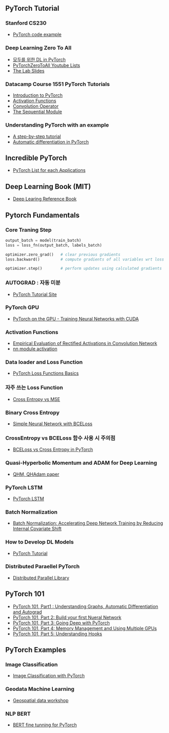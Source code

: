 ## PyTorch Tutorial

### Stanford CS230 
- [PyTorch code example](https://cs230.stanford.edu/blog/pytorch/)

### Deep Learning Zero To All
- [모두를 위한 DL in PyTorch](https://github.com/deeplearningzerotoall/PyTorch)
- [PyTorchZeroToAll Youtube Lists](https://www.youtube.com/playlist?list=PLlMkM4tgfjnJ3I-dbhO9JTw7gNty6o_2m&disable_polymer=true)
- [The Lab Slides](https://deeplearningzerotoall.github.io/season2/lec_pytorch.html)

### Datacamp Course 1551 PyTorch Tutorials
 - [Introduction to PyTorch](https://s3.amazonaws.com/assets.datacamp.com/production/course_15510/slides/chapter1.pdf)
 - [Activation Functions](https://s3.amazonaws.com/assets.datacamp.com/production/course_15510/slides/chapter2.pdf)
 - [Convolution Operator](https://s3.amazonaws.com/assets.datacamp.com/production/course_15510/slides/chapter3.pdf)
 - [The Sequential Module](https://s3.amazonaws.com/assets.datacamp.com/production/course_15510/slides/chapter4.pdf)

### Understanding PyTorch with an example
- [A step-by-step tutorial](https://towardsdatascience.com/understanding-pytorch-with-an-example-a-step-by-step-tutorial-81fc5f8c4e8e#dc96)
- [Automatic differentiation in PyTorch](https://openreview.net/pdf/25b8eee6c373d48b84e5e9c6e10e7cbbbce4ac73.pdf)

## Incredible PyTorch
- [PyTorch List for each Applications](https://github.com/ritchieng/the-incredible-pytorch)

## Deep Learning Book (MIT)
- [Deep Learing Reference Book](http://www.deeplearningbook.org/)

## Pytorch Fundamentals

### Core Traning Step

```python
output_batch = model(train_batch)
loss = loss_fn(output_batch, labels_batch)

optimizer.zero_grad()   # clear previous gradients
loss.backward()         # compute gradients of all variables wrt loss

optimizer.step()        # perform updates using calculated gradients
```

### AUTOGRAD : 자동 미분
- [PyTorch Tutorial Site](https://tutorials.pytorch.kr/beginner/blitz/autograd_tutorial.html#sphx-glr-beginner-blitz-autograd-tutorial-py)

### PyTorch GPU
- [PyTorch on the GPU - Training Neural Networks with CUDA](https://www.youtube.com/watch?v=Bs1mdHZiAS8)


### Activation Functions
- [Empirical Evaluation of Rectified Activations in Convolution Network](https://arxiv.org/pdf/1505.00853.pdf)
- [nn module activation](https://github.com/pytorch/pytorch/blob/master/torch/nn/modules/activation.py)

### Data loader and Loss Function
 - [PyTorch Loss Functions Basics](https://towardsdatascience.com/pytorch-basics-intro-to-dataloaders-and-loss-functions-868e86450047)

### 자주 쓰는 Loss Function
- [Cross Entropy vs MSE ](https://nuguziii.github.io/dev/dev-002/)

### Binary Cross Entropy
- [Simple Neural Network with BCELoss](https://medium.com/analytics-vidhya/simple-neural-network-with-bceloss-for-binary-classification-for-a-custom-dataset-8d5c69ffffee)

### CrossEntropy vs BCELoss 함수 사용 시 주의점
 - [BCELoss vs Cross Entropy in PyTorch](https://jaeyung1001.tistory.com/45)

### Quasi-Hyperbolic Momentum and ADAM for Deep Learning
 - [ QHM, QHAdam paper](https://arxiv.org/pdf/1810.06801.pdf) 

### PyTorch LSTM
 - [PyTorch LSTM](https://www.deeplearningwizard.com/deep_learning/practical_pytorch/pytorch_lstm_neuralnetwork/)


### Batch Normalization
- [Batch Normalization: Accelerating Deep Network Training by Reducing Internal Covariate Shift](https://arxiv.org/pdf/1502.03167.pdf)

### How to Develop DL Models 
- [PyTorch Tutorial](https://machinelearningmastery.com/pytorch-tutorial-develop-deep-learning-models/)

### Distributed Paraellel PyTorch 
- [Distributed Parallel Library](https://www.kaggle.com/residentmario/notes-on-pytorch-library-features/code)


## PyTorch 101

- [PyTorch 101, Part1 : Understanding Graphs, Automatic Differentiation and Autograd ](https://blog.paperspace.com/pytorch-101-understanding-graphs-and-automatic-differentiation/)
- [PyTorch 101, Part 2: Build your first Nueral Network](https://blog.paperspace.com/pytorch-101-building-neural-networks/)
- [PyTorch 101, Part 3: Going Deep with PyTorch](https://blog.paperspace.com/pytorch-101-advanced/)
- [PyTorch 101, Part 4: Memory Management and Using Multiple GPUs](https://blog.paperspace.com/pytorch-memory-multi-gpu-debugging/)
- [PyTorch 101, Part 5: Understanding Hooks](https://blog.paperspace.com/pytorch-hooks-gradient-clipping-debugging/)


## PyTorch Examples

### Image Classification
- [Image Classification with PyTorch](https://www.pluralsight.com/guides/image-classification-with-pytorch)

### Geodata Machine Learning
- [Geospatial data workshop](https://www.kaggle.com/jcarrillo/machine-learning-for-geospatial-data-workshop-2a)

### NLP BERT 
- [BERT fine tunning for PyTorch](https://medium.com/@aniruddha.choudhury94/part-2-bert-fine-tuning-tutorial-with-pytorch-for-text-classification-on-the-corpus-of-linguistic-18057ce330e1)

